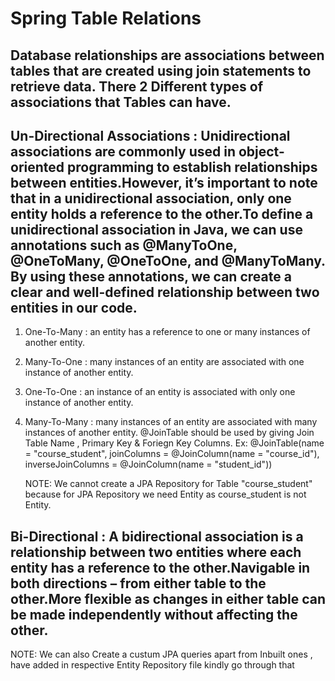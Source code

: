 # Spring Table Relations 
## Database relationships are associations between tables that are created using join statements to retrieve data. There 2 Different types of associations that Tables can have.

## Un-Directional Associations : Unidirectional associations are commonly used in object-oriented programming to establish relationships between entities.However, it’s important to note that in a unidirectional association, only one entity holds a reference to the other.To define a unidirectional association in Java, we can use annotations such as @ManyToOne, @OneToMany, @OneToOne, and @ManyToMany. By using these annotations, we can create a clear and well-defined relationship between two entities in our code.

1. One-To-Many : an entity has a reference to one or many instances of another entity.
2. Many-To-One : many instances of an entity are associated with one instance of another entity.
3. One-To-One : an instance of an entity is associated with only one instance of another entity.
4. Many-To-Many : many instances of an entity are associated with many instances of another entity. @JoinTable should be used by giving Join Table Name , Primary Key & Foriegn Key Columns.
     Ex: @JoinTable(name = "course_student",
							joinColumns = @JoinColumn(name = "course_id"),
							inverseJoinColumns = @JoinColumn(name = "student_id"))
							
	NOTE: We cannot create a JPA Repository for Table "course_student" because for JPA Repository we need Entity as course_student is not Entity.

## Bi-Directional : A bidirectional association is a relationship between two entities where each entity has a reference to the other.Navigable in both directions – from either table to the other.More flexible as changes in either table can be made independently without affecting the other.

NOTE: We can also Create a custum JPA queries apart from Inbuilt ones , have added in respective Entity Repository file kindly go through that